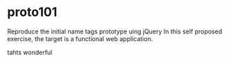 # proto101
Reproduce the initial name tags prototype uing jQuery
In this self proposed exercise, the target is a functional web application.

tahts wonderful
